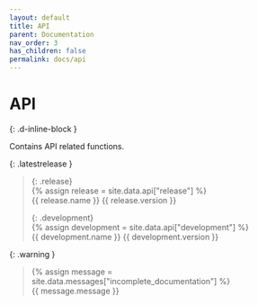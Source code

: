 ```yaml
---
layout: default
title: API
parent: Documentation
nav_order: 3
has_children: false
permalink: docs/api
---
```

# API  
{: .d-inline-block }  

Contains API related functions.  

{: .latestrelease }  
>  
> {: .release}  
> {% assign release = site.data.api["release"] %}  
> {{ release.name }} {{ release.version }}  
>  
> {: .development}  
> {% assign development = site.data.api["development"] %}  
> {{ development.name }} {{ development.version }}  

{: .warning }  
> {% assign message = site.data.messages["incomplete_documentation"] %}  
> {{ message.message }}  